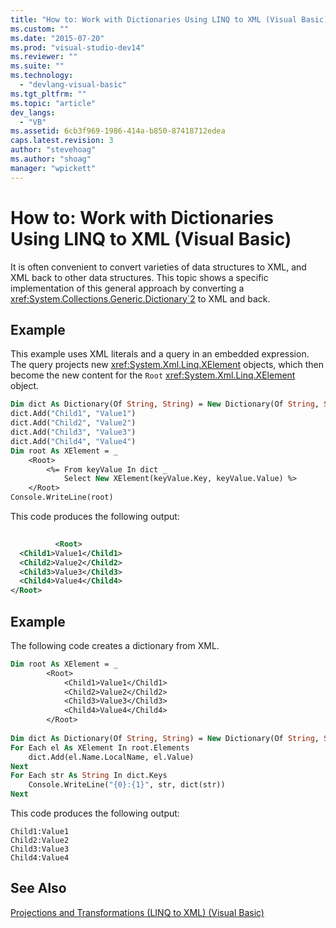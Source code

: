 ```yaml
---
title: "How to: Work with Dictionaries Using LINQ to XML (Visual Basic)"
ms.custom: ""
ms.date: "2015-07-20"
ms.prod: "visual-studio-dev14"
ms.reviewer: ""
ms.suite: ""
ms.technology: 
  - "devlang-visual-basic"
ms.tgt_pltfrm: ""
ms.topic: "article"
dev_langs: 
  - "VB"
ms.assetid: 6cb3f969-1986-414a-b850-87418712edea
caps.latest.revision: 3
author: "stevehoag"
ms.author: "shoag"
manager: "wpickett"
---
```

# How to: Work with Dictionaries Using LINQ to XML (Visual Basic)
It is often convenient to convert varieties of data structures to XML, and XML back to other data structures. This topic shows a specific implementation of this general approach by converting a <xref:System.Collections.Generic.Dictionary`2> to XML and back.  
  
## Example  
 This example uses XML literals and a query in an embedded expression. The query projects new <xref:System.Xml.Linq.XElement> objects, which then become the new content for the `Root` <xref:System.Xml.Linq.XElement> object.  
  
```vb  
Dim dict As Dictionary(Of String, String) = New Dictionary(Of String, String)()  
dict.Add("Child1", "Value1")  
dict.Add("Child2", "Value2")  
dict.Add("Child3", "Value3")  
dict.Add("Child4", "Value4")  
Dim root As XElement = _  
    <Root>  
        <%= From keyValue In dict _  
            Select New XElement(keyValue.Key, keyValue.Value) %>  
    </Root>  
Console.WriteLine(root)  
```  
  
 This code produces the following output:  
  
```xml  
  
          <Root>  
  <Child1>Value1</Child1>  
  <Child2>Value2</Child2>  
  <Child3>Value3</Child3>  
  <Child4>Value4</Child4>  
</Root>  
```  
  
## Example  
 The following code creates a dictionary from XML.  
  
```vb  
Dim root As XElement = _  
        <Root>  
            <Child1>Value1</Child1>  
            <Child2>Value2</Child2>  
            <Child3>Value3</Child3>  
            <Child4>Value4</Child4>  
        </Root>  
  
Dim dict As Dictionary(Of String, String) = New Dictionary(Of String, String)  
For Each el As XElement In root.Elements  
    dict.Add(el.Name.LocalName, el.Value)  
Next  
For Each str As String In dict.Keys  
    Console.WriteLine("{0}:{1}", str, dict(str))  
Next  
```  
  
 This code produces the following output:  
  
```  
Child1:Value1  
Child2:Value2  
Child3:Value3  
Child4:Value4  
```  
  
## See Also  
 [Projections and Transformations (LINQ to XML) (Visual Basic)](../../../../visual-basic\programming-guide\concepts\linq/projections-and-transformations-linq-to-xml.md)